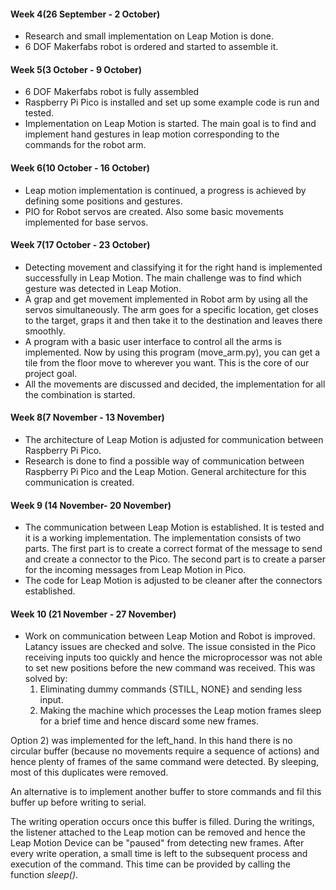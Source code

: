 #### Week 4(26 September - 2 October) 
- Research and small implementation on Leap Motion is done.
- 6 DOF Makerfabs robot is ordered and started to assemble it.

#### Week 5(3 October - 9 October)
- 6 DOF Makerfabs robot is fully assembled
- Raspberry Pi Pico is installed and set up some example code is run and tested.
- Implementation on Leap Motion is started. The main goal is to find and implement hand gestures in leap motion corresponding to the commands for the robot arm.

#### Week 6(10 October - 16 October)
- Leap motion implementation is continued, a progress is achieved by defining some positions and gestures.
- PIO for Robot servos are created. Also some basic movements implemented for base servos.

#### Week 7(17 October - 23 October)
- Detecting movement and classifying it for the right hand  is implemented successfully in Leap Motion. The main challenge was to find which gesture was detected in Leap Motion.
- A grap and get movement implemented in Robot arm by using all the servos simultaneously. The arm goes for a specific location, get closes to the target, graps it and then take it to the destination and leaves there smoothly.
- A program with a basic user interface to control all the arms is implemented. Now by using this program (move_arm.py), you can get a tile from the floor move to wherever you want. This is the core of our project goal.
- All the movements are discussed and decided, the implementation for all the combination is started.


#### Week 8(7 November - 13 November)
- The architecture of Leap Motion is adjusted for communication between Raspberry Pi Pico. 
- Research is done to find a possible way of communication between Raspberry Pi Pico and the Leap Motion. General architecture for this communication is created.

#### Week 9 (14 November- 20 November)
- The communication between Leap Motion is established. It is tested and it is a working implementation. The implementation consists of two parts. The first part is to create a correct format of the message to send and create a connector to the Pico. The second part is to create a parser for the incoming messages from Leap Motion in Pico.
- The code for Leap Motion is adjusted to be cleaner after the connectors established.

#### Week 10 (21 November - 27 November)
- Work on communication between Leap Motion and Robot is improved. Latancy issues are checked and solve.
The issue consisted in the Pico receiving inputs too quickly and hence the microprocessor was not able to set new positions before the new command was received.
This was solved by:
  1. Eliminating dummy commands {STILL, NONE} and sending less input.
  2. Making the machine which processes the Leap motion frames sleep for a brief time and hence discard some new frames.

Option 2) was implemented for the left_hand. In this hand there is no circular buffer (because no movements require a sequence of actions) and hence plenty of frames of the same command were detected.
 By sleeping, most of  this duplicates were removed.

An alternative is to implement another buffer to store commands and
fil this buffer up before writing to serial.

The writing operation occurs once this buffer is filled.
During the writings, the listener attached to the Leap motion can be
removed and hence the Leap Motion Device can be "paused" from
detecting new frames.
After every write operation, a small time is left to the subsequent
process and execution of the command. This time can be provided by
calling the function *sleep()*.
